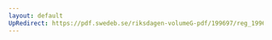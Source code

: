 ```yaml
---
layout: default
UpRedirect: https://pdf.swedeb.se/riksdagen-volumeG-pdf/199697/reg_199697/reg_199697_0054.pdf
---
```

